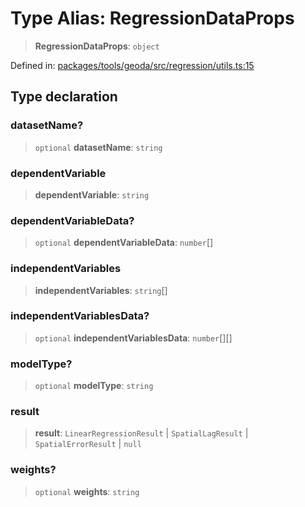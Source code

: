 # Type Alias: RegressionDataProps

> **RegressionDataProps**: `object`

Defined in: [packages/tools/geoda/src/regression/utils.ts:15](https://github.com/GeoDaCenter/openassistant/blob/dc72d81a35cf8e46295657303846fbb4ad891993/packages/tools/geoda/src/regression/utils.ts#L15)

## Type declaration

### datasetName?

> `optional` **datasetName**: `string`

### dependentVariable

> **dependentVariable**: `string`

### dependentVariableData?

> `optional` **dependentVariableData**: `number`[]

### independentVariables

> **independentVariables**: `string`[]

### independentVariablesData?

> `optional` **independentVariablesData**: `number`[][]

### modelType?

> `optional` **modelType**: `string`

### result

> **result**: `LinearRegressionResult` \| `SpatialLagResult` \| `SpatialErrorResult` \| `null`

### weights?

> `optional` **weights**: `string`
